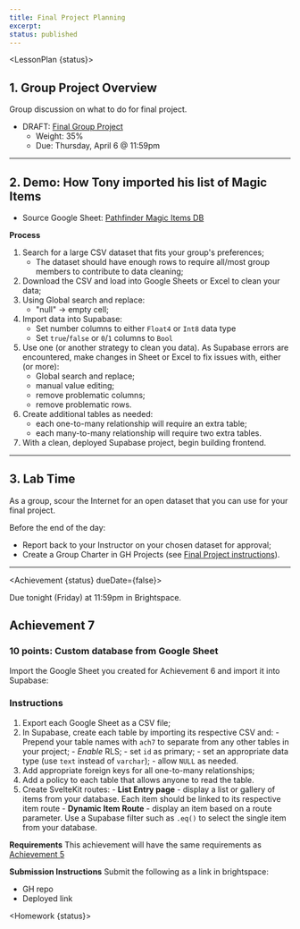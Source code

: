 ```yaml
---
title: Final Project Planning
excerpt: 
status: published
---
```

<script>
	import Homework from "$lib/components/Homework.svelte";
	import LessonPlan from "$lib/components/LessonPlan.svelte";
	import LabTime from "$lib/components/LabTime.svelte";
	import Achievement from "$lib/components/Achievement.svelte";
</script>

<LessonPlan {status}>

## 1. Group Project Overview
Group discussion on what to do for final project.
- DRAFT: [Final Group Project](/courses/cpnt-200/assessments/final-project)
    - Weight: 35%
    - Due: Thursday, April 6 @ 11:59pm

---

## 2. Demo: How Tony imported his list of Magic Items
- Source Google Sheet: [Pathfinder Magic Items DB](https://www.d20pfsrd.com/magic-items/magic-items-db/)

**Process**
1. Search for a large CSV dataset that fits your group's preferences;
    - The dataset should have enough rows to require all/most group members to contribute to data cleaning;
2. Download the CSV and load into Google Sheets or Excel to clean your data;
3. Using Global search and replace:
    - "null" &rarr; empty cell;
4. Import data into Supabase:
    - Set number columns to either `Float4` or `Int8` data type
    - Set `true`/`false` or `0`/`1` columns to `Bool`
5. Use one (or another strategy to clean you data). As Supabase errors are encountered, make changes in Sheet or Excel to fix issues with, either (or more):
    - Global search and replace;
    - manual value editing;
    - remove problematic columns;
    - remove problematic rows.
6. Create additional tables as needed:
    - each one-to-many relationship will require an extra table;
    - each many-to-many relationship will require two extra tables.
7. With a clean, deployed Supabase project, begin building frontend. 

---

## 3. Lab Time
As a group, scour the Internet for an open dataset that you can use for your final project. 

Before the end of the day:
- Report back to your Instructor on your chosen dataset for approval;
- Create a Group Charter in GH Projects (see [Final Project instructions](/courses/cpnt-200/assessments/final-project#group-charter-gh-project)).

---

</LessonPlan>

<Achievement {status} dueDate={false}>

Due tonight (Friday) at 11:59pm in Brightspace.

## Achievement 7
### 10 points: Custom database from Google Sheet
Import the Google Sheet you created for Achievement 6 and import it into Supabase:

### Instructions
1. Export each Google Sheet as a CSV file;
2. In Supabase, create each table by importing its respective CSV and:
		- Prepend your table names with `ach7` to separate from any other tables in your project;
		- _Enable_ RLS;
		- set `id` as primary;
		- set an appropriate data type (use `text` instead of `varchar`);
		- allow `NULL` as needed.
3. Add appropriate foreign keys for all one-to-many relationships;
4. Add a policy to each table that allows anyone to read the table.
5. Create SvelteKit routes:
		- **List Entry page** - display a list or gallery of items from your database. Each item should be linked to its respective item route
		- **Dynamic Item Route** - display an item based on a route parameter. Use a Supabase filter such as `.eq()` to select the single item from your database.

**Requirements**
This achievement will have the same requirements as [Achievement 5](/courses/cpnt-200/day-5#achievement)

**Submission Instructions**
Submit the following as a link in brightspace:
- GH repo
- Deployed link

</Achievement>

<Homework {status}>

</Homework>